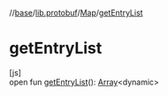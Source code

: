 //[base](../../../index.md)/[lib.protobuf](../index.md)/[Map](index.md)/[getEntryList](get-entry-list.md)

# getEntryList

[js]\
open fun [getEntryList](get-entry-list.md)(): [Array](https://kotlinlang.org/api/latest/jvm/stdlib/kotlin/-array/index.html)&lt;dynamic&gt;
